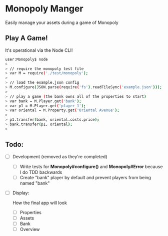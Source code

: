 Monopoly Manger
===============

Easily manage your assets during a game of Monopoly


Play A Game!
------------

It's operational via the Node CLI!

```bash
user:Monopoly$ node
> 
> // require the monopoly test file
> var M = require('./test/monopoly');
> 
> // load the example.json config
> M.configure(JSON.parse(require('fs').readFileSync('example.json')));
> 
> // play a game (the bank owns all of the properties to start)
> var bank = M.Player.get('bank');
> var p1 = M.Player.get('player 1');
> var oriental = M.Property.get('Oriental Avenue');
>
> p1.transfer(bank, oriental.costs.price);
> bank.transfer(p1, oriental);
> 
```


Todo:
-----

- [ ] Development (removed as they're completed)

  - [ ] Write tests for **Monopoly#configure()** and **Monopoly#Error** 
        because I do TDD backwards
  - [ ] Create "bank" player by default and prevent players from being named "bank"

- [ ] Display:

  How the final app will look

  - [ ] Properties
  - [ ] Assets
  - [ ] Bank
  - [ ] Overview
